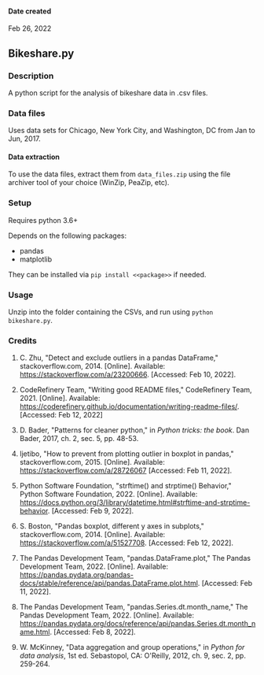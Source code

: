 #### Date created
Feb 26, 2022

## Bikeshare.py

### Description
A python script for the analysis of bikeshare data in .csv files.

### Data files
Uses data sets for Chicago, New York City, and Washington, DC from Jan to Jun,
2017.

#### Data extraction

To use the data files, extract them from `data_files.zip` using the file
archiver tool of your choice (WinZip, PeaZip, etc).

### Setup

Requires python 3.6+

Depends on the following packages:

- pandas
- matplotlib

They can be installed via `pip install <<package>>` if needed.

### Usage

Unzip into the folder containing the CSVs, and run using `python bikeshare.py`.

### Credits
1. C. Zhu, "Detect and exclude outliers in a pandas DataFrame,"
stackoverflow.com, 2014. [Online]. Available:
https://stackoverflow.com/a/23200666. [Accessed: Feb 10, 2022].

2. CodeRefinery Team, "Writing good README files," CodeRefinery Team, 2021.
[Online].
Available: https://coderefinery.github.io/documentation/writing-readme-files/.
[Accessed: Feb 12, 2022]

3. D. Bader, "Patterns for cleaner python," in *Python tricks: the book*.
Dan Bader, 2017, ch. 2, sec. 5, pp. 48-53.

4. ljetibo, "How to prevent from plotting outlier in boxplot in pandas,"
stackoverflow.com, 2015. [Online]. Available:
https://stackoverflow.com/a/28726067 [Accessed: Feb 11, 2022].

5. Python Software Foundation, "strftime() and strptime() Behavior," Python
Software Foundation, 2022. [Online]. Available:
https://docs.python.org/3/library/datetime.html#strftime-and-strptime-behavior.
[Accessed: Feb 9, 2022].

6. S. Boston, "Pandas boxplot, different y axes in subplots,"
stackoverflow.com, 2014. [Online]. Available:
https://stackoverflow.com/a/51527708. [Accessed: Feb 12, 2022].

7. The Pandas Development Team, "pandas.DataFrame.plot," The Pandas Development
Team, 2022. [Online]. Available:
https://pandas.pydata.org/pandas-docs/stable/reference/api/pandas.DataFrame.plot.html.
[Accessed: Feb 11, 2022].

8. The Pandas Development Team, "pandas.Series.dt.month_name," The Pandas
Development Team, 2022. [Online]. Available:
https://pandas.pydata.org/docs/reference/api/pandas.Series.dt.month_name.html.
[Accessed: Feb 8, 2022].

9. W. McKinney, "Data aggregation and group operations," in
*Python for data analysis*, 1st ed. Sebastopol, CA: O'Reilly, 2012, ch. 9,
sec. 2, pp. 259-264.
